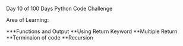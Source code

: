 Day 10 of 100 Days Python Code Challenge

Area of Learning:

***Functions and Output
**Using Return Keyword
**Multiple Return
**Terminaion of code
**Recursion
